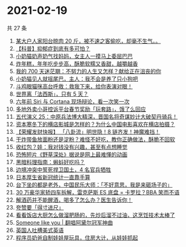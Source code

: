 # 2021-02-19

共 27 条

<!-- BEGIN ZHIHUVIDEO -->
<!-- 最后更新时间 Fri Feb 19 2021 17:15:48 GMT+0800 (CST) -->
1. [某大户人家阳台晾肉 20 斤，被不速之客偷吃，却毫不生气。。](https://www.zhihu.com/zvideo/1346098194716184577)
1. [【科普】抑郁症到底有多可怕？](https://www.zhihu.com/zvideo/1345779686216015872)
1. [小奶猫奶声奶气找妈妈，女主人一摸马上委屈巴巴](https://www.zhihu.com/zvideo/1345772812523466752)
1. [炸年糕，年年吃步步高，酥脆软糯又香甜，越嚼越香](https://www.zhihu.com/zvideo/1345734242303709184)
1. [我的 700 天迷茫期：不努力的人生又怎样？献给正在沮丧的你](https://www.zhihu.com/zvideo/1344287072195149824)
1. [小奶猫见人就摇尾巴，主人：我不会是养了只小狗吧](https://www.zhihu.com/zvideo/1344773411814424577)
1. [斗鸡眼猫咪高台呼救：救我下来，给你表演对眼！](https://www.zhihu.com/zvideo/1345761580013944832)
1. [世界离「法西斯」，只有 5 天？](https://www.zhihu.com/zvideo/1345802375454556160)
1. [六年前 Siri 与 Cortana 现场辩论，看一次笑一次](https://www.zhihu.com/zvideo/1345442972855422976)
1. [多地外卖小哥控诉平台春节奖励「玩套路」，饿了么回应](https://www.zhihu.com/zvideo/1346065818988380160)
1. [五代演义 25：中原兵法博大精深，晋国名将奇谋妙计大破契丹骑兵！](https://www.zhihu.com/zvideo/1345570570210054144)
1. [资本寒冬下的横店影城是怎样的？为什么中国电影喜欢在横店拍摄？](https://www.zhihu.com/zvideo/1345710980823752704)
1. [【荣耀发财快报】 「八卦流」明世隐！8 链齐发！神魔难挡！](https://www.zhihu.com/zvideo/1345808608450281472)
1. [干炸带鱼放面粉还是淀粉？难怪不好吃，教你正确做法，酥脆不回软](https://www.zhihu.com/zvideo/1346032439748251649)
1. [收红包？娃：我对钱没有兴趣，甚至有点想睡觉](https://www.zhihu.com/zvideo/1345797539271032833)
1. [恐怖短片《野草深处》据说是网上最难懂的动画](https://www.zhihu.com/zvideo/1345666067285426176)
1. [黑暗料理指南：蝌蚪好吃吗？](https://www.zhihu.com/zvideo/1345806757029896192)
1. [边境冲突中誓死捍卫国土，4 名官兵牺牲](https://www.zhihu.com/zvideo/1346046096683106304)
1. [日本厚生省新冠统计一直靠手算](https://www.zhihu.com/zvideo/1345734533841465344)
1. [台下坐的都是老外，中国民乐大师：「不好意思，我是来砸场子的」](https://www.zhihu.com/zvideo/1343945203225477120)
1. [30 万豪华家轿四车拆解，雷克萨斯 ES 底盘 = 卡罗拉？BBA 笑而不语](https://www.zhihu.com/zvideo/1345746831331061760)
1. [解酒药并不能醒酒，喝多了怎么办？医生告诉你！](https://www.zhihu.com/zvideo/1345327295339315200)
1. [夸赞要「得寸进尺」](https://www.zhihu.com/zvideo/1345843149537742848)
1. [看看饭店大厨怎么做溜肥肠的，先炒后溜不过油，这烹饪技术太棒了](https://www.zhihu.com/zvideo/1345663358381629440)
1. [Someone like you | 翻唱阿黛尔冠军神曲](https://www.zhihu.com/zvideo/1345854502897917952)
1. [英国人吐槽美式英语](https://www.zhihu.com/zvideo/1345461947203092480)
1. [程序员奶爸自制娃娃屋玩具，住房大计，从娃娃抓起](https://www.zhihu.com/zvideo/1345466470206160896)
<!-- END ZHIHUVIDEO -->
